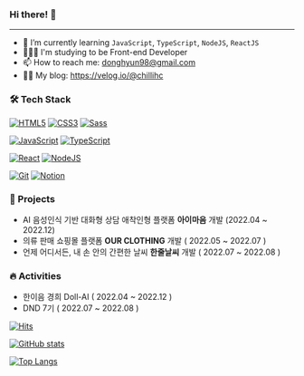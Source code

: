 
### Hi there! 👋 

***

- 🌱 I’m currently learning `JavaScript`, `TypeScript`, `NodeJS`, `ReactJS`
- 🧑🏻‍💻 I'm studying to be Front-end Developer
- 📫 How to reach me: donghyun98@gmail.com
- ✍🏻 My blog: https://velog.io/@chillihc


### 🛠 Tech Stack

<!-- > **Language** -->

[![HTML5](https://img.shields.io/badge/HTML5-E34F26?style=flat-square&logo=HTML5&logoColor=white)]() [![CSS3](https://img.shields.io/badge/CSS3-1572B6?style=flat-square&logo=CSS3&logoColor=white)]() [![Sass](https://img.shields.io/badge/Sass-CC6699?style=flat-square&logo=Sass&logoColor=white)]() 


[![JavaScript](https://img.shields.io/badge/JavaScript-F7DF1E?style=flat-square&logo=JavaScript&logoColor=black)]() 
[![TypeScript](https://img.shields.io/badge/TypeScript-3178C6?style=flat-square&logo=TypeScript&logoColor=black)]() 


[![React](https://img.shields.io/badge/React-61DAFB?style=flat-square&logo=React&logoColor=white)]() [![NodeJS](https://img.shields.io/badge/Node.js-339933?style=flat-square&logo=Node.js&logoColor=white)]() 

[![Git](https://img.shields.io/badge/Git-F05032?style=flat-square&logo=Git&logoColor=white)]() [![Notion](https://img.shields.io/badge/Notion-000000?style=flat-square&logo=Notion&logoColor=white)]()


<!-- > Franework -->

<!-- > Database -->

<!-- > Server  -->

<!-- > DevOps -->

<!-- > Co-Tools -->

### 🌟 Projects

- AI 음성인식 기반 대화형 상담 애착인형 플랫폼 **아이마음** 개발 (2022.04 ~ 2022.12)
- 의류 판매 쇼핑몰 플랫폼 **OUR CLOTHING** 개발 ( 2022.05 ~ 2022.07 ) 
- 언제 어디서든, 내 손 안의 간편한 날씨 **한줄날씨** 개발 ( 2022.07 ~ 2022.08 ) 

### 🔥 Activities
- 한이음 경희 Doll-AI ( 2022.04 ~ 2022.12 )
- DND 7기 ( 2022.07 ~ 2022.08 )


[![Hits](https://hits.seeyoufarm.com/api/count/incr/badge.svg?url=https%3A%2F%2Fgithub.com%2FL2HYUNN&count_bg=%237798DE&title_bg=%23757575&icon=&icon_color=%23E7E7E7&title=hits&edge_flat=false)](https://hits.seeyoufarm.com)

[![GitHub stats](https://github-readme-stats.vercel.app/api?username=L2HYUNN)](https://github.com/anuraghazra/github-readme-stats)

[![Top Langs](https://github-readme-stats.vercel.app/api/top-langs/?username=L2HYUNN&hide=html,css,scss,pug&layout=compact)](https://github.com/anuraghazra/github-readme-stats)


<!-- [![Solved.ac
프로필](http://mazassumnida.wtf/api/v2/generate_badge?boj=dhl9810)](https://solved.ac/dhl9810/) -->
